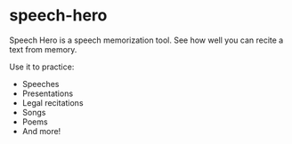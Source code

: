 # speech-hero

Speech Hero is a speech memorization tool. See how well you can recite a text from memory. 

Use it to practice:
- Speeches
- Presentations
- Legal recitations
- Songs
- Poems
- And more!
